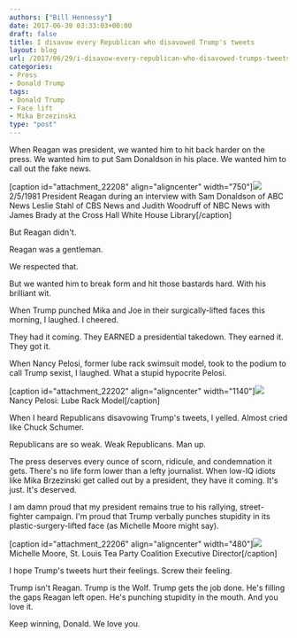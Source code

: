 ```yaml
---
authors: ["Bill Hennessy"]
date: 2017-06-30 03:33:03+00:00
draft: false
title: I disavow every Republican who disavowed Trump's tweets
layout: blog
url: /2017/06/29/i-disavow-every-republican-who-disavowed-trumps-tweets/
categories:
- Press
- Donald Trump
tags:
- Donald Trump
- Face lift
- Mika Brzezinski
type: "post"
---
```


When Reagan was president, we wanted him to hit back harder on the press. We wanted him to put Sam Donaldson in his place. We wanted him to call out the fake news.

[caption id="attachment_22208" align="aligncenter" width="750"]![](https://hennessysview.com/wp-content/uploads/2017/06/reagan-donaldson.jpg)
2/5/1981 President Reagan during an interview with Sam Donaldson of ABC News Leslie Stahl of CBS News and Judith Woodruff of NBC News with James Brady at the Cross Hall White House Library[/caption]

But Reagan didn't.

Reagan was a gentleman.

We respected that.

But we wanted him to break form and hit those bastards hard. With his brilliant wit.

When Trump punched Mika and Joe in their surgically-lifted faces this morning, I laughed. I cheered.

They had it coming. They EARNED a presidential takedown. They earned it. They got it.

When Nancy Pelosi, former lube rack swimsuit model, took to the podium to call Trump sexist, I laughed. What a stupid hypocrite Pelosi.

[caption id="attachment_22202" align="aligncenter" width="1140"]![](https://hennessysview.com/wp-content/uploads/2017/06/nancy-pelosi-miss-lube-rack-1958.jpg)
Nancy Pelosi: Lube Rack Model[/caption]

When I heard Republicans disavowing Trump's tweets, I yelled. Almost cried like Chuck Schumer.

Republicans are so weak. Weak Republicans. Man up.

The press deserves every ounce of scorn, ridicule, and condemnation it gets. There's no life form lower than a lefty journalist. When low-IQ idiots like Mika Brzezinski get called out by a president, they have it coming. It's just. It's deserved.

I am damn proud that my president remains true to his rallying, street-fighter campaign. I'm proud that Trump verbally punches stupidity in its plastic-surgery-lifted face (as Michelle Moore might say).

[caption id="attachment_22206" align="aligncenter" width="480"]![](https://hennessysview.com/wp-content/uploads/2017/06/michelle-moore.jpg)
Michelle Moore, St. Louis Tea Party Coalition Executive Director[/caption]

I hope Trump's tweets hurt their feelings. Screw their feeling.

Trump isn't Reagan. Trump is the Wolf. Trump gets the job done. He's filling the gaps Reagan left open. He's punching stupidity in the mouth. And you love it.

Keep winning, Donald. We love you.
